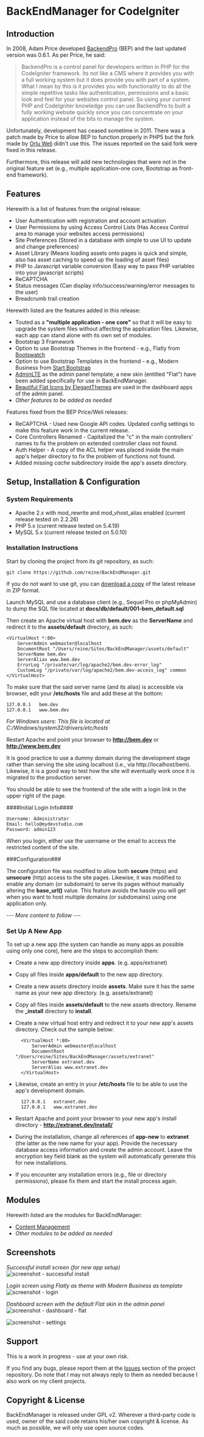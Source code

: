 # BackEndManager for CodeIgniter

## Introduction

In 2008, Adam Price developed [BackendPro](http://ellislab.com/forums/viewthread/76078/) (BEP) and the last updated version was 0.6.1. As per Price, he said:

> BackendPro is a control panel for developers written in PHP for the CodeIgniter framework. Its not like a CMS where it provides you with a full working system but it does provide you with part of a system. What I mean by this is it provides you with functionality to do all the simple repetitive tasks like authentication, permissions and a basic look and feel for your websites control panel. So using your current PHP and CodeIgniter knowledge you can use BackendPro to built a fully working website quickly since you can concentrate on your application instead of the bits to manage the system.

Unfortunately, development has ceased sometime in 2011. There was a patch made by Price to allow BEP to function properly in PHP5 but the fork made by [Orlu Weli](https://github.com/broswilli/BackEndManager) didn't use this. The issues reported on the said fork were fixed in this release.

Furthermore, this release will add new technologies that were not in the original feature set (e.g., multiple application-one core, Bootstrap as front-end framework).

## Features

Herewith is a list of features from the original release:

* User Authentication with registration and account activation
* User Permissions by using Access Control Lists (Has Access Control area to manage your websites access permissions)
* Site Preferences (Stored in a database with simple to use UI to update and change preferences)
* Asset Library (Means loading assets onto pages is quick and simple, also has asset caching to speed up the loading of asset files)
* PHP to Javascript variable conversion (Easy way to pass PHP variables into your javascript scripts)
* ReCAPTCHA
* Status messages (Can display info/success/warning/error messages to the user)
* Breadcrumb trail creation

Herewith listed are the features added in this release:

* Touted as a **"multiple application - one core"** so that it will be easy to upgrade the system files without affecting the application files. Likewise, each app can stand alone with its own set of modules.
* Bootstrap 3 Framework
* Option to use Bootstrap Themes in the frontend - e.g., Flatly from [Bootswatch](http://bootswatch.com/)
* Option to use Bootstrap Templates in the frontend - e.g., Modern Business from [Start Bootstrap](http://startbootstrap.com/)
* [AdminLTE](http://almsaeedstudio.com) as the admin panel template; a new skin (entitled "Flat") have been added specifically for use in BackEndManager.
* [Beautiful Flat Icons by ElegantThemes](http://www.elegantthemes.com/blog/freebie-of-the-week/beautiful-flat-icons-for-free) are used in the dashboard apps of the admin panel.
* *Other features to be added as needed*

Features fixed from the BEP Price/Weli releases:

* ReCAPTCHA - Used new Google API codes. Updated config settings to make this feature work in the current release.
* Core Controllers Renamed - Capitalized the "c" in the main controllers' names to fix the problem on extended controller class not found.
* Auth Helper - A copy of the ACL helper was placed inside the main app's helper directory to fix the problem of functions not found.
* Added missing *cache* subdirectory inside the app's assets directory.


## Setup, Installation & Configuration

### System Requirements

* Apache 2.x with mod_rewrite and mod_vhost_alias enabled (current release tested on 2.2.26)
* PHP 5.x (current release tested on 5.4.19)
* MySQL 5.x (current release tested on 5.0.10)

### Installation Instructions

Start by cloning the project from its git repository, as such:

	git clone https://github.com/reine/BackEndManager.git

If you do not want to use git, you can [download a copy](https://github.com/reine/BackEndManager/archive/master.zip) of the latest release in ZIP format.

Launch MySQL and use a database client (e.g., Sequel Pro or phpMyAdmin) to dump the SQL file located at **docs/db/default/001-bem_default.sql**

Then create an Apache virtual host with **bem.dev** as the **ServerName** and redirect it to the **assets/default** directory, as such:

	<VirtualHost *:80>
		ServerAdmin webmaster@localhost
    	DocumentRoot "/Users/reine/Sites/BackEndManager/assets/default"
    	ServerName bem.dev
    	ServerAlias www.bem.dev
    	ErrorLog "/private/var/log/apache2/bem.dev-error_log"
    	CustomLog "/private/var/log/apache2/bem.dev-access_log" common
	</VirtualHost>

To make sure that the said server name (and its alias) is accessible via browser, edit your **/etc/hosts** file and add these at the bottom:

	127.0.0.1	bem.dev
	127.0.0.1	www.bem.dev

*For Windows users: This file is located at C:/Windows/system32/drivers/etc/hosts*

Restart Apache and point your browser to **http://bem.dev** or **http://www.bem.dev**

It is good practice to use a dummy domain during the development stage rather than serving the site using localhost (i.e., via http://localhost/bem). Likewise, it is a good way to test how the site will eventually work once it is migrated to the production server.

You should be able to see the frontend of the site with a login link in the upper right of the page.

####Initial Login Info####

	Username: Administrator
	Email: hello@mydevstudio.com
	Password: admin123

When you login, either use the username or the email to access the restricted content of the site.

###Configuration###

The configuration file was modified to allow both **secure** (https) and **unsecure** (http) access to the site pages. Likewise, it was modified to enable any domain (or subdomain) to serve its pages without manually altering the **base_url()** value. This feature avoids the hassle you will get when you want to host multiple domains (or subdomains) using one application only.

*--- More content to follow ---*

### Set Up A New App

To set up a new app (the system can handle as many apps as possible using only one core), here are the steps to accomplish them:

* Create a new app directory inside **apps**. (e.g. apps/extranet)
* Copy all files inside **apps/default** to the new app directory.
* Create a new assets directory inside **assets**. Make sure it has the same name as your new app directory. (e.g. assets/extranet)
* Copy all files inside **assets/default** to the new assets directory. Rename the **_install** directory to **install**.
* Create a new virtual host entry and redirect it to your new app's assets directory. Check out the sample below:

		<VirtualHost *:80>
			ServerAdmin webmaster@localhost
			DocumentRoot "/Users/reine/Sites/BackEndManager/assets/extranet"
			ServerName extranet.dev
			ServerAlias www.extranet.dev
		</VirtualHost>

* Likewise, create an entry in your **/etc/hosts** file to be able to use the app's development domain.

		127.0.0.1	extranet.dev
		127.0.0.1	www.extranet.dev

* Restart Apache and point your browser to your new app's install directory - **http://extranet.dev/install/**
* During the installation, change all references of **app-new** to **extranet** (the latter as the new name for your app). Provide the necessary database access information and create the admin account. Leave the encryption key field blank as the system will automatically generate this for new installations.
* If you encounter any installation errors (e.g., file or directory permissions), please fix them and start the install process again.

## Modules

Herewith listed are the modules for BackEndManager:

* [Content Management](https://github.com/reine/bem-cms)
* *Other modules to be added as needed*

## Screenshots

*Successful install screen (for new app setup)*
![screenshot - successful install](/docs/screens/screenshot-successful-install.png?raw=true)

*Login screen using Flatly as theme with Modern Business as template*
![screenshot - login](/docs/screens/screenshot-login.png?raw=true)

*Dashboard screen with the default Flat skin in the admin panel*
![screenshot - dashboard - flat](/docs/screens/screenshot-dashboard-flat.png?raw=true)

![screenshot - settings](/docs/screens/screenshot-settings.png?raw=true)

## Support

This is a work in progress - use at your own risk.

If you find any bugs, please report them at the [Issues](https://github.com/reine/BackEndManager/issues) section of the project repository. Do note that I may not always reply to them as needed because I also work on my client projects.

## Copyright & License

BackEndManager is released under GPL v2. Wherever a third-party code is used, owner of the said code retains his/her own copyright & license. As much as possible, we will only use open source codes.
